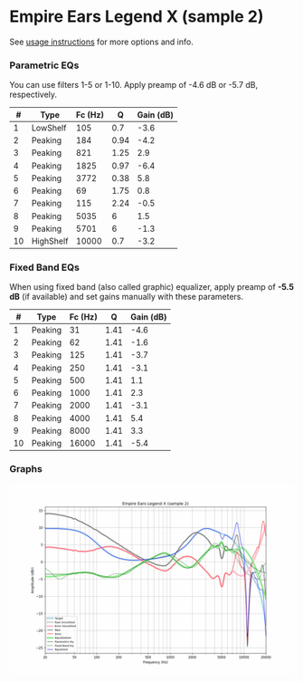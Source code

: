 # Empire Ears Legend X (sample 2)
See [usage instructions](https://github.com/jaakkopasanen/AutoEq#usage) for more options and info.

### Parametric EQs
You can use filters 1-5 or 1-10. Apply preamp of -4.6 dB or -5.7 dB, respectively.

|   # | Type      |   Fc (Hz) |    Q |   Gain (dB) |
|-----|-----------|-----------|------|-------------|
|   1 | LowShelf  |       105 | 0.7  |        -3.6 |
|   2 | Peaking   |       184 | 0.94 |        -4.2 |
|   3 | Peaking   |       821 | 1.25 |         2.9 |
|   4 | Peaking   |      1825 | 0.97 |        -6.4 |
|   5 | Peaking   |      3772 | 0.38 |         5.8 |
|   6 | Peaking   |        69 | 1.75 |         0.8 |
|   7 | Peaking   |       115 | 2.24 |        -0.5 |
|   8 | Peaking   |      5035 | 6    |         1.5 |
|   9 | Peaking   |      5701 | 6    |        -1.3 |
|  10 | HighShelf |     10000 | 0.7  |        -3.2 |

### Fixed Band EQs
When using fixed band (also called graphic) equalizer, apply preamp of **-5.5 dB** (if available) and set gains manually with these parameters.

|   # | Type    |   Fc (Hz) |    Q |   Gain (dB) |
|-----|---------|-----------|------|-------------|
|   1 | Peaking |        31 | 1.41 |        -4.6 |
|   2 | Peaking |        62 | 1.41 |        -1.6 |
|   3 | Peaking |       125 | 1.41 |        -3.7 |
|   4 | Peaking |       250 | 1.41 |        -3.1 |
|   5 | Peaking |       500 | 1.41 |         1.1 |
|   6 | Peaking |      1000 | 1.41 |         2.3 |
|   7 | Peaking |      2000 | 1.41 |        -3.1 |
|   8 | Peaking |      4000 | 1.41 |         5.4 |
|   9 | Peaking |      8000 | 1.41 |         3.3 |
|  10 | Peaking |     16000 | 1.41 |        -5.4 |

### Graphs
![](./Empire%20Ears%20Legend%20X%20(sample%202).png)
